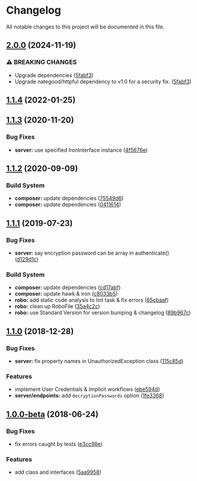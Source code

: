 <!--- BEGIN HEADER -->
# Changelog

All notable changes to this project will be documented in this file.
<!--- END HEADER -->

## [2.0.0](https://github.com/shawm11/oz-auth-php/compare/v1.1.4...v2.0.0) (2024-11-19)

### ⚠ BREAKING CHANGES

* Upgrade dependencies ([5fabf3](https://github.com/shawm11/oz-auth-php/commit/5fabf3b4b7fe7ba295798744aab6245a7f0b15ff))
* Upgrade nategood/httpful dependency to v1.0 for a security fix. ([5fabf3](https://github.com/shawm11/oz-auth-php/commit/5fabf3b4b7fe7ba295798744aab6245a7f0b15ff))

## [1.1.4](https://github.com/shawm11/oz-auth-php/compare/v1.1.3...v1.1.4) (2022-01-25)

## [1.1.3](https://github.com/shawm11/oz-auth-php/compare/v1.1.2...v1.1.3) (2020-11-20)

### Bug Fixes

* **server:** use specified IronInterface instance ([4f5676e](https://github.com/shawm11/oz-auth-php/commit/4f5676e))

## [1.1.2](https://github.com/shawm11/oz-auth-php/compare/v1.1.1...v1.1.2) (2020-09-09)

### Build System

* **composer:** update dependencies ([75549d6](https://github.com/shawm11/oz-auth-php/commit/75549d6))
* **composer:** update dependencies ([0411614](https://github.com/shawm11/oz-auth-php/commit/0411614))

## [1.1.1](https://github.com/shawm11/oz-auth-php/compare/v1.1.0...v1.1.1) (2019-07-23)

### Bug Fixes

* **server:** say encryption password can be array in authenticate() ([d129d1c](https://github.com/shawm11/oz-auth-php/commit/d129d1c))

### Build System

* **composer:** update dependencies ([cd17abf](https://github.com/shawm11/oz-auth-php/commit/cd17abf))
* **composer:** update hawk & iron ([c8033b5](https://github.com/shawm11/oz-auth-php/commit/c8033b5))
* **robo:** add static code analysis to lint task & fix errors ([65cbaaf](https://github.com/shawm11/oz-auth-php/commit/65cbaaf))
* **robo:** clean up RoboFile ([35a4c2c](https://github.com/shawm11/oz-auth-php/commit/35a4c2c))
* **robo:** use Standard Version for version bumping & changelog ([89b967c](https://github.com/shawm11/oz-auth-php/commit/89b967c))

## [1.1.0](https://github.com/shawm11/oz-auth-php/compare/v1.0.0-beta...v1.1.0) (2018-12-28)

### Bug Fixes

* **server:** fix property names in UnauthorizedException class ([115c85d](https://github.com/shawm11/oz-auth-php/commit/115c85d))

### Features

* implement User Credentials & Implicit workflows ([ebe594d](https://github.com/shawm11/oz-auth-php/commit/ebe594d))
* **server/endpoints:** add `decryptionPasswords` option ([1fe3368](https://github.com/shawm11/oz-auth-php/commit/1fe3368))

## [1.0.0-beta](https://github.com/shawm11/oz-auth-php/compare/5aa9958...v1.0.0-beta) (2018-06-24)

### Bug Fixes

* fix errors caught by tests ([e3cc98e](https://github.com/shawm11/oz-auth-php/commit/e3cc98e))

### Features

* add class and interfaces ([5aa9958](https://github.com/shawm11/oz-auth-php/commit/5aa9958))
